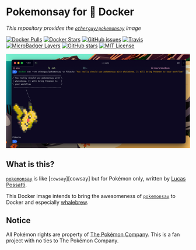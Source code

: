 # Pokemonsay for 🐳 Docker

_This repository provides the [`otherguy/pokemonsay`][dockerhub] image_

[![Docker Pulls](https://img.shields.io/docker/pulls/otherguy/pokemonsay)][dockerhub]
[![Docker Stars](https://img.shields.io/docker/stars/otherguy/pokemonsay)][dockerhub]
[![GitHub issues](https://img.shields.io/github/issues/otherguy/docker-pokemonsay)][issues]
[![Travis](https://img.shields.io/travis/com/otherguy/docker-pokemonsay)][travis]
[![MicroBadger Layers](https://img.shields.io/microbadger/layers/otherguy/pokemonsay)][microbadger]
[![GitHub stars](https://img.shields.io/github/stars/otherguy/docker-pokemonsay?color=violet)][stargazers]
[![MIT License](https://img.shields.io/github/license/otherguy/docker-pokemonsay?color=orange)][license]

[dockerhub]: https://hub.docker.com/r/otherguy/pokemonsay/
[license]: https://tldrlegal.com/license/mit-license
[travis]: https://travis-ci.com/otherguy/docker-pokemonsay
[microbadger]: https://microbadger.com/images/otherguy/pokemonsay
[stargazers]: https://github.com/otherguy/docker-pokemonsay/stargazers
[issues]: https://github.com/otherguy/docker-pokemonsay/issues

![You should try pokemonsay!](pokemonsay.png)

## What is this?

[`pokemonsay`](https://github.com/possatti/pokemonsay) is like [`cowsay`][cowsay] but for Pokémon only, written by [Lucas Possatti](https://github.com/possatti/).

This Docker image intends to bring the awesomeness of [`pokemonsay`](https://github.com/possatti/pokemonsay) to Docker and especially [whalebrew](https://github.com/whalebrew/whalebrew).

## Notice

All Pokémon rights are property of [The Pokémon Company](https://en.wikipedia.org/wiki/The_Pok%C3%A9mon_Company). This is a  fan project with no ties to The Pokémon Company.
